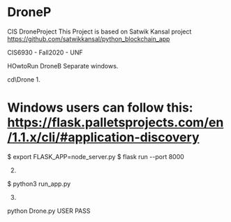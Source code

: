 # DroneP
CIS DroneProject
This Project is based on Satwik Kansal project https://github.com/satwikkansal/python_blockchain_app

CIS6930 - Fall2020 - UNF

HOwtoRun DroneB
Separate windows. 

cd\Drone
1.
# Windows users can follow this: https://flask.palletsprojects.com/en/1.1.x/cli/#application-discovery
$ export FLASK_APP=node_server.py
$ flask run --port 8000

2.
$ python3 run_app.py

3. 
python Drone.py USER PASS 
